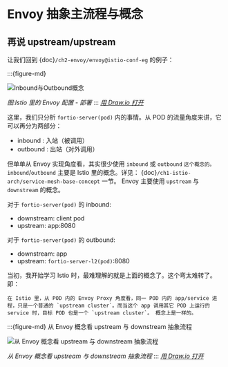 # Envoy 抽象主流程与概念

## 再说 upstream/upstream

让我们回到 {doc}`/ch2-envoy/envoy@istio-conf-eg` 的例子：


:::{figure-md}

<img src="/ch1-istio-arch/istio-data-panel-arch.assets/istio-data-panel-arch.drawio.svg" alt="Inbound与Outbound概念">

*图:Istio 里的 Envoy 配置 - 部署*
:::
*[用 Draw.io 打开](https://app.diagrams.net/?ui=sketch#Uhttps%3A%2F%2Fistio-insider.mygraphql.com%2Fzh_CN%2Flatest%2F_images%2Fistio-data-panel-arch.drawio.svg)*


这里，我们只分析 `fortio-server(pod)` 内的事情。从 POD 的流量角度来讲，它可以再分为两部分：
 - inbound : 入站（被调用）
 - outbound : 出站（对外调用）

但单单从 Envoy 实现角度看，其实很少使用 `inbound` 或 `outbound` `这个概念的。inbound`/`outbound` 主要是 Istio 里的概念。详见： {doc}`/ch1-istio-arch/service-mesh-base-concept`
 一节。 Envoy 主要使用 `upstream` 与 `downstream` 的概念。  

对于 `fortio-server(pod)` 的 inbound:
  - downstream: client pod
  - upstream: app:8080

对于 `fortio-server(pod)` 的 outbound:
 - downstream: app
 - upstream: `fortio-server-l2(pod)`:8080

当初，我开始学习 Istio 时，最难理解的就是上面的概念了。这个弯太难转了。即：

```{attention}
在 Istio 里，从 POD 内的 Envoy Proxy 角度看，同一 POD 内的 app/service 进程，只是一个普通的 `upstream cluster`。而当这个 app 调用其它 POD 上运行的 service 时，目标 POD 也是一个 `upstream cluster`。 概念上是一样的。
```

:::{figure-md} 从 Envoy 概念看 upstream 与 downstream 抽象流程

<img src="/ch2-envoy/envoy-high-level-flow/envoy-high-level-flow.assets/envoy-high-level-flow-abstract.drawio.svg" alt="从 Envoy 概念看 upstream 与 downstream 抽象流程">

*从 Envoy 概念看 upstream 与 downstream 抽象流程*
:::
*[用 Draw.io 打开](https://app.diagrams.net/?ui=sketch#Uhttps%3A%2F%2Fistio-insider.mygraphql.com%2Fzh_CN%2Flatest%2F_images%2Fenvoy-high-level-flow-abstract.drawio.svg)*





